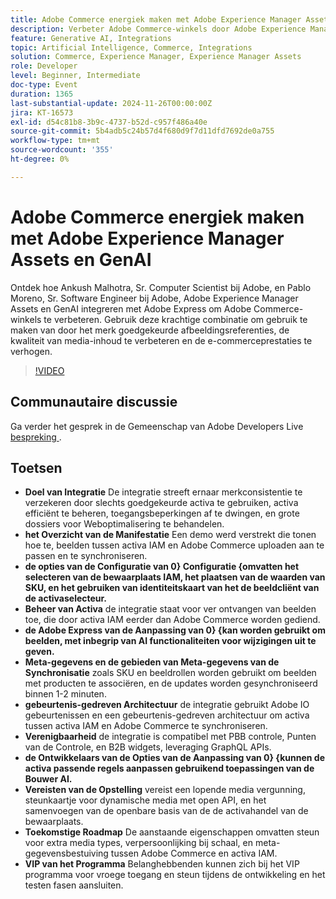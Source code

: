```yaml
---
title: Adobe Commerce energiek maken met Adobe Experience Manager Assets en GenAI
description: Verbeter Adobe Commerce-winkels door Adobe Experience Manager Assets en GenAI te integreren met Adobe Express om imagereferenties te gebruiken die door het merk zijn goedgekeurd, de kwaliteit van media-inhoud te verbeteren en de e-commerceprestaties te verhogen.
feature: Generative AI, Integrations
topic: Artificial Intelligence, Commerce, Integrations
solution: Commerce, Experience Manager, Experience Manager Assets
role: Developer
level: Beginner, Intermediate
doc-type: Event
duration: 1365
last-substantial-update: 2024-11-26T00:00:00Z
jira: KT-16573
exl-id: d54c81b8-3b9c-4737-b52d-c957f486a40e
source-git-commit: 5b4adb5c24b57d4f680d9f7d11dfd7692de0a755
workflow-type: tm+mt
source-wordcount: '355'
ht-degree: 0%

---
```


# Adobe Commerce energiek maken met Adobe Experience Manager Assets en GenAI

Ontdek hoe Ankush Malhotra, Sr. Computer Scientist bij Adobe, en Pablo Moreno, Sr. Software Engineer bij Adobe, Adobe Experience Manager Assets en GenAI integreren met Adobe Express om Adobe Commerce-winkels te verbeteren. Gebruik deze krachtige combinatie om gebruik te maken van door het merk goedgekeurde afbeeldingsreferenties, de kwaliteit van media-inhoud te verbeteren en de e-commerceprestaties te verhogen.

>[!VIDEO](https://video.tv.adobe.com/v/3440555/?learn=on&enablevpops&captions=dut)

## Communautaire discussie

Ga verder het gesprek in de Gemeenschap van Adobe Developers Live [ bespreking ](https://adobe.ly/40CS6CP).

## Toetsen

* **Doel van Integratie** De integratie streeft ernaar merkconsistentie te verzekeren door slechts goedgekeurde activa te gebruiken, activa efficiënt te beheren, toegangsbeperkingen af te dwingen, en grote dossiers voor Weboptimalisering te behandelen.
* **het Overzicht van de Manifestatie** Een demo werd verstrekt die tonen hoe te, beelden tussen activa IAM en Adobe Commerce uploaden aan te passen en te synchroniseren.
* **de opties van de Configuratie van 0&rbrace; Configuratie &lbrace;omvatten het selecteren van de bewaarplaats IAM, het plaatsen van de waarden van SKU, en het gebruiken van identiteitskaart van het de beeldcliënt van de activaselecteur.**
* **Beheer van Activa** de integratie staat voor ver ontvangen van beelden toe, die door activa IAM eerder dan Adobe Commerce worden gediend.
* **de Adobe Express van de Aanpassing van 0&rbrace; &lbrace;kan worden gebruikt om beelden, met inbegrip van AI functionaliteiten voor wijzigingen uit te geven.**
* **Meta-gegevens en de gebieden van Meta-gegevens van de Synchronisatie** zoals SKU en beeldrollen worden gebruikt om beelden met producten te associëren, en de updates worden gesynchroniseerd binnen 1-2 minuten.
* **gebeurtenis-gedreven Architectuur** de integratie gebruikt Adobe IO gebeurtenissen en een gebeurtenis-gedreven architectuur om activa tussen activa IAM en Adobe Commerce te synchroniseren.
* **Verenigbaarheid** de integratie is compatibel met PBB controle, Punten van de Controle, en B2B widgets, leveraging GraphQL APIs.
* **de Ontwikkelaars van de Opties van de Aanpassing van 0&rbrace; &lbrace;kunnen de activa passende regels aanpassen gebruikend toepassingen van de Bouwer AI.**
* **Vereisten van de Opstelling** vereist een lopende media vergunning, steunkaartje voor dynamische media met open API, en het samenvoegen van de openbare basis van de de activahandel van de bewaarplaats.
* **Toekomstige Roadmap** De aanstaande eigenschappen omvatten steun voor extra media types, verpersoonlijking bij schaal, en meta-gegevensbestuiving tussen Adobe Commerce en activa IAM.
* **VIP van het Programma** Belanghebbenden kunnen zich bij het VIP programma voor vroege toegang en steun tijdens de ontwikkeling en het testen fasen aansluiten.
